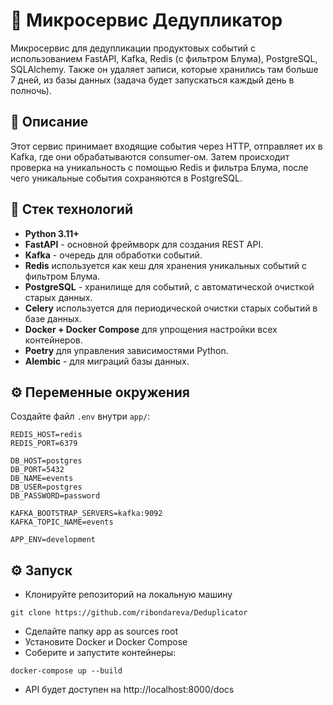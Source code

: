 # 🧹 Микросервис Дедупликатор

Микросервис для дедупликации продуктовых событий с использованием FastAPI, Kafka, Redis (с фильтром Блума), PostgreSQL, SQLAlchemy. Также он удаляет записи, которые хранились там больше 7 дней, из базы данных (задача будет запускаться каждый день в полночь).

## 📌 Описание

Этот сервис принимает входящие события через HTTP, отправляет их в Kafka, где они обрабатываются consumer-ом. Затем происходит проверка на уникальность с помощью Redis и фильтра Блума, после чего уникальные события сохраняются в PostgreSQL.

## 🚀 Стек технологий

- **Python 3.11+**
- **FastAPI** - основной фреймворк для создания REST API.
- **Kafka**  - очередь для обработки событий.
- **Redis** используется как кеш для хранения уникальных событий с фильтром Блума.
- **PostgreSQL** - хранилище для событий, с автоматической очисткой старых данных.
- **Celery** используется для периодической очистки старых событий в базе данных.
- **Docker + Docker Compose** для упрощения настройки всех контейнеров.
- **Poetry** для управления зависимостями Python.
- **Alembic**  - для миграций базы данных.


## ⚙️ Переменные окружения

Создайте файл `.env` внутри `app/`:

```env
REDIS_HOST=redis
REDIS_PORT=6379

DB_HOST=postgres
DB_PORT=5432
DB_NAME=events
DB_USER=postgres
DB_PASSWORD=password

KAFKA_BOOTSTRAP_SERVERS=kafka:9092
KAFKA_TOPIC_NAME=events

APP_ENV=development
```

## ⚙️ Запуск
- Клонируйте репозиторий на локальную машину
```
git clone https://github.com/ribondareva/Deduplicator
```
- Сделайте папку app as sources root
- Установите Docker и Docker Compose
- Соберите и запустите контейнеры:
```
docker-compose up --build
```
- API будет доступен на http://localhost:8000/docs
